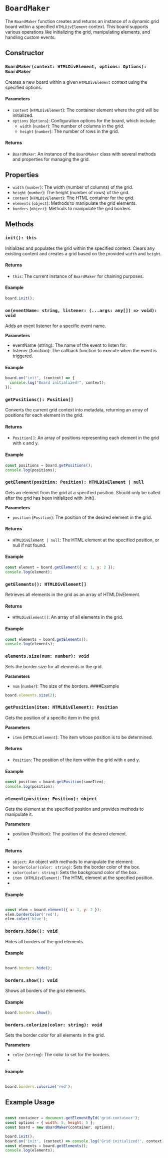 # `BoardMaker`

The `BoardMaker` function creates and returns an instance of a dynamic grid board within a specified `HTMLDivElement` context. This board supports various operations like initializing the grid, manipulating elements, and handling custom events.

## Constructor

### `BoardMaker(context: HTMLDivElement, options: Options): BoardMaker`

Creates a new board within a given `HTMLDivElement` context using the specified options.

#### Parameters

- `context` (`HTMLDivElement`): The container element where the grid will be initialized.
- `options` (`Options`): Configuration options for the board, which include:
  - `width` (`number`): The number of columns in the grid.
  - `height` (`number`): The number of rows in the grid.

#### Returns

- `BoardMaker`: An instance of the `BoardMaker` class with several methods and properties for managing the grid.

## Properties

- `width` (`number`): The width (number of columns) of the grid.
- `height` (`number`): The height (number of rows) of the grid.
- `context` (`HTMLDivElement`): The HTML container for the grid.
- `elements` (`object`): Methods to manipulate the grid elements.
- `borders` (`object`): Methods to manipulate the grid borders.

## Methods

### `init(): this`

Initializes and populates the grid within the specified context. Clears any existing content and creates a grid based on the provided `width` and `height`.

#### Returns

- `this`: The current instance of `BoardMaker` for chaining purposes.

#### Example

```js
board.init();
```

### `on(eventName: string, listener: (...args: any[]) => void): void`

Adds an event listener for a specific event name.

**Parameters**

- eventName (string): The name of the event to listen for.
- listener (function): The callback function to execute when the event is triggered.

#### Example

```js
board.on("init", (context) => {
  console.log("Board initialized!", context);
});
```

### `getPositions(): Position[]`

Converts the current grid context into metadata, returning an array of positions for each element in the grid.

#### Returns

- `Position[]`: An array of positions representing each element in the grid with x and y.

#### Example

```javascript
const positions = board.getPositions();
console.log(positions);
```

### `getElement(position: Position): HTMLDivElement | null`

Gets an element from the grid at a specified position. Should only be called after the grid has been initialized with .init().

**Parameters**

- `position` (`Position`): The position of the desired element in the grid.

#### Returns

- `HTMLDivElement | null`: The HTML element at the specified position, or null if not found.

#### Example

```javascript
const element = board.getElement({ x: 1, y: 2 });
console.log(element);
```

### `getElements(): HTMLDivElement[]`

Retrieves all elements in the grid as an array of HTMLDivElement.

#### Returns

- `HTMLDivElement[]`: An array of all elements in the grid.

#### Example

```javascript
const elements = board.getElements();
console.log(elements);
```

### `elements.size(num: number): void`

Sets the border size for all elements in the grid.

**Parameters**

- `num` (`number`): The size of the borders.
  ####Example

```javascript
board.elements.size(2);
```

### `getPosition(item: HTMLDivElement): Position`

Gets the position of a specific item in the grid.

**Parameters**

- `item` (`HTMLDivElement`): The item whose position is to be determined.

#### Returns

- `Position`: The position of the item within the grid with x and y.

#### Example

```javascript
const position = board.getPosition(someItem);
console.log(position);
```

### `element(position: Position): object`

Gets the element at the specified position and provides methods to manipulate it.

**Parameters**
- position (Position): The position of the desired element.
- 
#### Returns
- `object`: An object with methods to manipulate the element:
- `borderColor(color: string)`: Sets the border color of the box.
- `color(color: string)`: Sets the background color of the box.
- `item (HTMLDivElement)`: The HTML element at the specified position.
- 
#### Example
```javascript

const elem = board.element({ x: 1, y: 2 });
elem.borderColor('red');
elem.color('blue');
```
### `borders.hide(): void`

Hides all borders of the grid elements.

#### Example
```javascript

board.borders.hide();
```

### `borders.show(): void`

Shows all borders of the grid elements.

#### Example
```javascript
board.borders.show();
```

### `borders.colorize(color: string): void`
Sets the border color for all elements in the grid.

**Parameters**
- `color` (`string`): The color to set for the borders.
- 
#### Example
```javascript

board.borders.colorize('red');
```

## Example Usage
```javascript

const container = document.getElementById('grid-container');
const options = { width: 5, height: 5 };
const board = new BoardMaker(container, options);

board.init();
board.on('init', (context) => console.log('Grid initialized!', context));
const elements = board.getElements();
console.log(elements);
```
